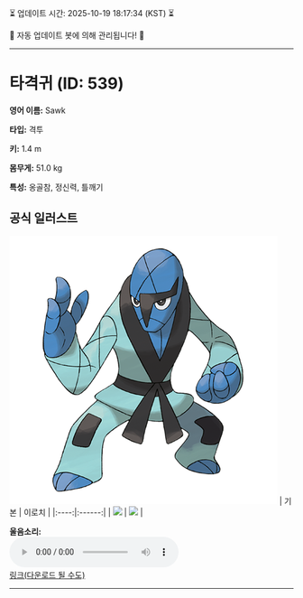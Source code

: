 
⏳ 업데이트 시간: 2025-10-19 18:17:34 (KST) ⏳

🤖 자동 업데이트 봇에 의해 관리됩니다! 🤖

---

# 타격귀 (ID: 539)
**영어 이름:** Sawk

**타입:** 격투

**키:** 1.4 m

**몸무게:** 51.0 kg

**특성:** 옹골참, 정신력, 틀깨기

## 공식 일러스트
![](https://raw.githubusercontent.com/PokeAPI/sprites/master/sprites/pokemon/other/official-artwork/539.png)
| 기본 | 이로치 |
|:----:|:------:|
| <img src="http://play.pokemonshowdown.com/sprites/ani/sawk.gif" width="200"> | <img src="http://play.pokemonshowdown.com/sprites/ani-shiny/sawk.gif" width="200"> |

**울음소리:**<br><audio controls src="https://raw.githubusercontent.com/PokeAPI/cries/main/cries/pokemon/latest/539.ogg"></audio><br> [링크(다운로드 될 수도)](https://raw.githubusercontent.com/PokeAPI/cries/main/cries/pokemon/latest/539.ogg)


---
